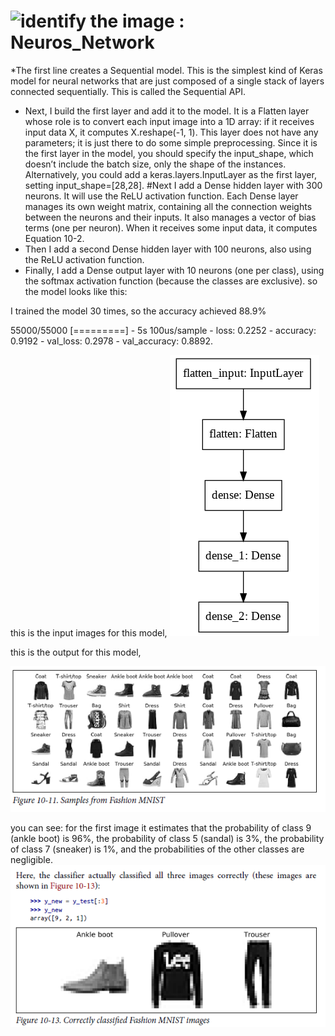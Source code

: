 # ![identify the image : Neuros_Network](https://colab.research.google.com/drive/1URhMOssSEy-yaRI_AGxYh8Ppykl8GETW)


*The first line creates a Sequential model. This is the simplest kind of Keras
model for neural networks that are just composed of a single stack of layers connected
sequentially. This is called the Sequential API.
* Next, I build the first layer and add it to the model. It is a Flatten layer whose
role is to convert each input image into a 1D array: if it receives input data X, it
computes X.reshape(-1, 1). This layer does not have any parameters; it is just
there to do some simple preprocessing. Since it is the first layer in the model, you
should specify the input_shape, which doesn’t include the batch size, only the
shape of the instances. Alternatively, you could add a keras.layers.InputLayer
as the first layer, setting input_shape=[28,28].
#Next I add a Dense hidden layer with 300 neurons. It will use the ReLU activation
function. Each Dense layer manages its own weight matrix, containing all the
connection weights between the neurons and their inputs. It also manages a vector
of bias terms (one per neuron). When it receives some input data, it computes
Equation 10-2.
* Then I add a second Dense hidden layer with 100 neurons, also using the ReLU
activation function.
* Finally, I add a Dense output layer with 10 neurons (one per class), using the
softmax activation function (because the classes are exclusive).
so the model looks like this:

I trained the model 30 times, so the accuracy achieved 88.9%


55000/55000 [=========] - 5s 100us/sample - loss: 0.2252 - accuracy: 0.9192 - val_loss: 0.2978 - val_accuracy: 0.8892.

this is the input images for this model, 
![model](https://github.com/LadyWinterD/Neuros_Network/blob/master/model.PNG?raw=true)


this is the output for this model,

![inputdata](https://github.com/LadyWinterD/Neuros_Network/blob/master/MNIST.PNG?raw=true)


you can see:
for the first image it estimates that the probability of
class 9 (ankle boot) is 96%, the probability of class 5 (sandal) is 3%, the probability of
class 7 (sneaker) is 1%, and the probabilities of the other classes are negligible.
![output](https://github.com/LadyWinterD/Neuros_Network/blob/master/OUTPUT.PNG?raw=true)


